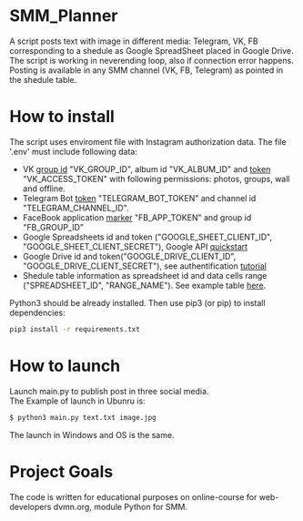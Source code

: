 # SMM_Planner
A script posts text with image in different media: Telegram, VK, FB corresponding to a shedule as Google SpreadSheet placed in Google Drive.
The script is working in neverending loop, also if connection error happens. Posting is available in any SMM channel (VK, FB, Telegram) as pointed in the shedule table.

# How to install
The script uses enviroment file with Instagram authorization data. The file '.env' must include following data:
- VK [group id](http://regvk.com/id/) "VK_GROUP_ID", album id "VK_ALBUM_ID" and [token](https://vk.com/dev/implicit_flow_user) "VK_ACCESS_TOKEN" with following permissions: photos, groups, wall and offline. 
- Telegram Bot [token](https://smmplanner.com/blog/otlozhennyj-posting-v-telegram/) "TELEGRAM_BOT_TOKEN" and channel id "TELEGRAM_CHANNEL_ID".
- FaceBook application [marker](https://developers.facebook.com/tools/explorer/) "FB_APP_TOKEN" and group id "FB_GROUP_ID"
- Google Spreadsheets id and token ("GOOGLE_SHEET_CLIENT_ID", "GOOGLE_SHEET_CLIENT_SECRET"), Google API [quickstart](https://developers.google.com/sheets/api/quickstart/python)
- Google Drive id and token("GOOGLE_DRIVE_CLIENT_ID", "GOOGLE_DRIVE_CLIENT_SECRET"), see authentification [tutorial](https://gsuitedevs.github.io/PyDrive/docs/build/html/quickstart.html#authentication)
- Shedule table information as spreadsheet id and data cells range ("SPREADSHEET_ID", "RANGE_NAME"). See example table [here](https://docs.google.com/spreadsheets/d/17r4QRW_m0clut772bRnUL-U1-JiazImiZMm43SkgS9Q/edit#gid=0).

Python3 should be already installed. Then use pip3 (or pip) to install dependencies:

```bash
pip3 install -r requirements.txt
```

# How to launch
Launch main.py to publish post in three social media.  
The Example of launch in Ubunru is:

```bash
$ python3 main.py text.txt image.jpg
```
The launch in Windows and OS is the same.

# Project Goals
The code is written for educational purposes on online-course for web-developers dvmn.org, module Python for SMM.
